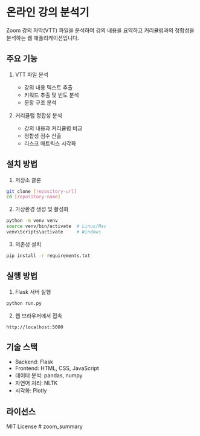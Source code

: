 # 온라인 강의 분석기

Zoom 강의 자막(VTT) 파일을 분석하여 강의 내용을 요약하고 커리큘럼과의 정합성을 분석하는 웹 애플리케이션입니다.

## 주요 기능

1. VTT 파일 분석
   - 강의 내용 텍스트 추출
   - 키워드 추출 및 빈도 분석
   - 문장 구조 분석

2. 커리큘럼 정합성 분석
   - 강의 내용과 커리큘럼 비교
   - 정합성 점수 산출
   - 리스크 매트릭스 시각화

## 설치 방법

1. 저장소 클론
```bash
git clone [repository-url]
cd [repository-name]
```

2. 가상환경 생성 및 활성화
```bash
python -m venv venv
source venv/bin/activate  # Linux/Mac
venv\Scripts\activate     # Windows
```

3. 의존성 설치
```bash
pip install -r requirements.txt
```

## 실행 방법

1. Flask 서버 실행
```bash
python run.py
```

2. 웹 브라우저에서 접속
```
http://localhost:5000
```

## 기술 스택

- Backend: Flask
- Frontend: HTML, CSS, JavaScript
- 데이터 분석: pandas, numpy
- 자연어 처리: NLTK
- 시각화: Plotly

## 라이선스

MIT License # zoom_summary
